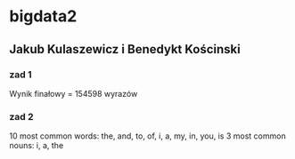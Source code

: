 # bigdata2

## Jakub Kulaszewicz i Benedykt Kościnski 


### zad 1
Wynik finałowy = 154598 wyrazów

### zad 2
10 most common words: the, and, to, of, i, a, my, in, you, is
3 most common nouns: i, a, the
